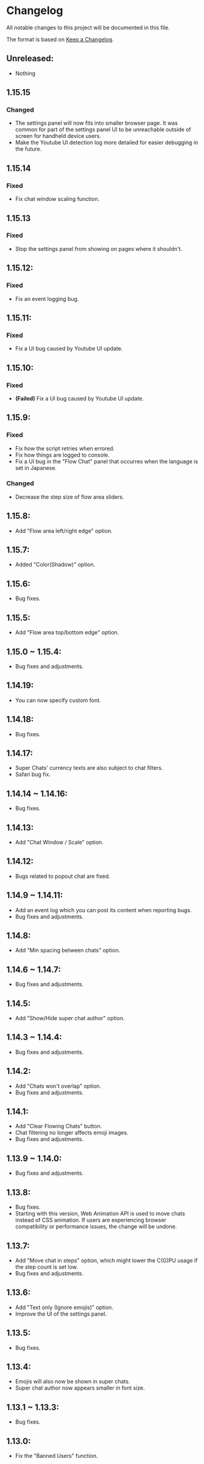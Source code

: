 # Changelog
All notable changes to this project will be documented in this file.

The format is based on [Keep a Changelog](https://keepachangelog.com/en/1.0.0/).

## Unreleased:
- Nothing

## 1.15.15
### Changed
- The settings panel will now fits into smaller browser page.
It was common for part of the settings panel UI to be unreachable outside of screen for handheld device users.
- Make the Youtube UI detection log more detailed for easier debugging in the future.

## 1.15.14
### Fixed
- Fix chat window scaling function.

## 1.15.13
### Fixed
- Stop the settings panel from showing on pages where it shouldn't.

## 1.15.12:
### Fixed
- Fix an event logging bug.

## 1.15.11:
### Fixed
- Fix a UI bug caused by Youtube UI update.

## 1.15.10:
### Fixed
- **(Failed)** Fix a UI bug caused by Youtube UI update.

## 1.15.9:
### Fixed
- Fix how the script retries when errored.
- Fix how things are logged to console.
- Fix a UI bug in the "Flow Chat" panel that occurres when the language is set in Japanese.

### Changed
- Decrease the step size of flow area sliders.

## 1.15.8:
- Add "Flow area left/right edge" option.

## 1.15.7:
- Added "Color(Shadow)" option.

## 1.15.6:
- Bug fixes.

## 1.15.5:
- Add "Flow area top/bottom edge" option.

## 1.15.0 ~ 1.15.4:
- Bug fixes and adjustments.

## 1.14.19:
- You can now specify custom font.

## 1.14.18:
- Bug fixes.

## 1.14.17:
- Super Chats' currency texts are also subject to chat filters.
- Safari bug fix.

## 1.14.14 ~ 1.14.16:
- Bug fixes.

## 1.14.13:
- Add "Chat Window / Scale" option.

## 1.14.12:
- Bugs related to popout chat are fixed.

## 1.14.9 ~ 1.14.11:
- Add an event log which you can post its content when reporting bugs.
- Bug fixes and adjustments.

## 1.14.8:
- Add "Min spacing between chats" option.

## 1.14.6 ~ 1.14.7:
- Bug fixes and adjustments.

## 1.14.5:
- Add "Show/Hide super chat author" option.

## 1.14.3 ~ 1.14.4:
- Bug fixes and adjustments.

## 1.14.2:
- Add "Chats won't overlap" option.
- Bug fixes and adjustments.

## 1.14.1:
- Add "Clear Flowing Chats" button.
- Chat filtering no longer affects emoji images. 
- Bug fixes and adjustments.

## 1.13.9 ~ 1.14.0:
- Bug fixes and adjustments.

## 1.13.8:
- Bug fixes.
- Starting with this version, Web Animation API is used to move chats instead of CSS animation.
If users are experiencing browser compatibility or performance issues, the change will be undone.

## 1.13.7:
- Add "Move chat in steps" option, which might lower the C(G)PU usage if the step count is set low.
- Bug fixes and adjustments.

## 1.13.6:
- Add "Text only (Ignore emojis)" option.
- Improve the UI of the settings panel.

## 1.13.5:
- Bug fixes.

## 1.13.4:
- Emojis will also now be shown in super chats.
- Super chat author now appears smaller in font size.

## 1.13.1 ~ 1.13.3:
- Bug fixes.

## 1.13.0:
- Fix the "Banned Users" function.
